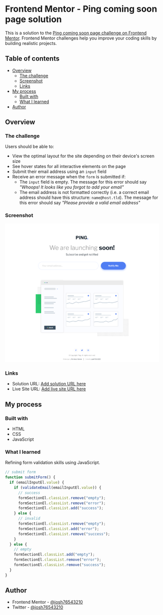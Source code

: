 # Frontend Mentor - Ping coming soon page solution

This is a solution to the [Ping coming soon page challenge on Frontend Mentor](https://www.frontendmentor.io/challenges/ping-single-column-coming-soon-page-5cadd051fec04111f7b848da). Frontend Mentor challenges help you improve your coding skills by building realistic projects.

## Table of contents

- [Overview](#overview)
  - [The challenge](#the-challenge)
  - [Screenshot](#screenshot)
  - [Links](#links)
- [My process](#my-process)
  - [Built with](#built-with)
  - [What I learned](#what-i-learned)
- [Author](#author)

## Overview

### The challenge

Users should be able to:

- View the optimal layout for the site depending on their device's screen size
- See hover states for all interactive elements on the page
- Submit their email address using an `input` field
- Receive an error message when the `form` is submitted if:
  - The `input` field is empty. The message for this error should say _"Whoops! It looks like you forgot to add your email"_
  - The email address is not formatted correctly (i.e. a correct email address should have this structure: `name@host.tld`). The message for this error should say _"Please provide a valid email address"_

### Screenshot

![](./images/screenshot.png)

### Links

- Solution URL: [Add solution URL here]()
- Live Site URL: [Add live site URL here]()

## My process

### Built with

- HTML
- CSS
- JavaScript

### What I learned

Refining form validation skills using JavaScript.

```javascript
// submit form
function submitForm() {
  if (emailInputEl.value) {
    if (validateEmail(emailInputEl.value)) {
      // success
      formSectionEl.classList.remove("empty");
      formSectionEl.classList.remove("error");
      formSectionEl.classList.add("success");
    } else {
      // invalid
      formSectionEl.classList.remove("empty");
      formSectionEl.classList.add("error");
      formSectionEl.classList.remove("success");
    }
  } else {
    // empty
    formSectionEl.classList.add("empty");
    formSectionEl.classList.remove("error");
    formSectionEl.classList.remove("success");
  }
}
```

## Author

- Frontend Mentor - [@josh76543210](https://www.frontendmentor.io/profile/josh76543210)
- Twitter - [@josh76543210](https://www.twitter.com/josh76543210)
